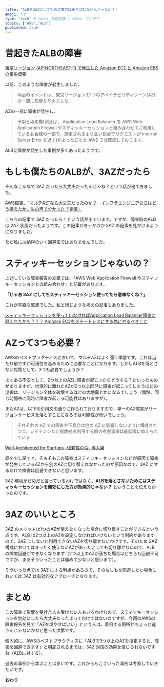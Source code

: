 ```yaml
---
title: "ALBを3AZにしてもあの障害は乗り切れないんじゃない？"
emoji: "🤔"
type: "tech" # tech: 技術記事 / idea: アイデア
topics: ["AWS","ALB"]
published: true
---
```


# 昔起きたALBの障害

[東京リージョン (AP-NORTHEAST-1) で発生した Amazon EC2 と Amazon EBS の事象概要](https://aws.amazon.com/jp/message/56489/)

以前、このような障害が発生しました。

> 今回のイベントは、東京リージョンの1つのアベイラビリティゾーン(AZ)の一部に影響を与えました。

AZの一部に障害が発生し、

> 予期せぬ影響(例えば、 Application Load Balancer を AWS Web Application Firewall やスティッキーセッションと組み合わせてご利用しているお客様の一部で、想定されるより高い割合でリクエストが Internal Server Error を返す)があったことを AWS では確認しております。

ALBに障害が発生した事例が多くあったようです。

# もしも僕たちのALBが、3AZだったら

そんなこんなで 3AZ だったら大丈夫だったんじゃね？という話が出てきました。

[AWS障害、“マルチAZ”なら大丈夫だったのか？　インフラエンジニアたちはどう捉えたか、生の声で分かった「実情」](https://www.itmedia.co.jp/news/articles/1908/28/news127.html)

こちらの記事で 3AZ だったら！という話が出ています。ですが、障害時のALBは 2AZ 状態だったようです。この記事がきっかけか 3AZ の記事を見かけるようになりました。

ただ私には納得のいく回避策ではありませんでした。

# スティッキーセッションじゃないの？

上述している障害報告の文章では、「AWS Web Application Firewall やスティッキーセッションとの組み合わせ」と記載があります。

**「じゃあ 3AZ にしてもスティッキーセッション使ってたら意味なくね？」**

これが率直な感想でした。私と同じような考えの記事もありました。

[スティッキーセッションを使っていなければApplication Load Balancer障害に耐えれたかも？？？ Amazon EC2をステートレスにする為にやるべきこと](https://dev.classmethod.jp/articles/stateless_ec2/#toc-2)

# AZって3つも必要？

AWSのベストプラクティスにおいて、マルチAZはよく聞く単語です。これは当たり前ですが可用性を高めるために必要なことになります。しかしALBを落とさない対策として、3つも必要でしょうか？

よくある不安として、2つ以上のAZに障害が起こったらどうする？といったものがありますが、地理的に離れたAZが2つ以上同時に障害が起こってしまうほどの災害は、リージョン全体を破壊するほどの大地震とかになるでしょう（偶然、同じ時間帯に同時に障害が起こる可能性はありますが）。

またAZは、以下の引用文の通りに作られておりますので、単一のAZ障害がリージョンサービスを落とすことになるのは可能性が低いでしょう。

> それぞれの AZ での障害や不具合は他の AZ に影響しないように構成されつつ、レイテンシなど複数拠点利用する際の考慮事項は最低限に抑えられている

[Well-Architected for Startups -信頼性の柱- 導入編](https://aws.amazon.com/jp/blogs/startup/techblog-well-architected-reliability-1/)

話を少し戻すと、そもそもこの障害はスティッキーセッションなどが原因で障害が発生しているAZから別のAZに切り替えれなかったのが原因なので、3AZ にするだけで障害は回避できないと思います。

3AZ 環境がだめだと言っているわけではなく、**ALBを落とさないためにはスティッキーセッションを無効にした方が効果的じゃない？** ということを伝えたかったのです。

# 3AZ のいいところ

3AZ のメリットは1つのAZが使えなくなった場合に切り離すことができるという点です。ALB は2つ以上のAZを設定しなければいけないという制約がありますので、3AZ にしないと利用できないAZを切り離せないわけです。そのため 2AZ 構成においてはまったく使えないAZがあったとしても切り離せないので、ALBの障害回避ができなくなります（2つ以上のAZが落ちた場合はどちらも回避不可ですが、まあそういったことは極めて少ないと思います）。

そういった点では 3AZ にする利点があるので、そのもしもを回避したい場合においては 3AZ は有効的なアプローチとなります。

# まとめ

この障害で影響を受けた人も受けない人もいるわけなので、スティッキーセッションを無効にしたら大丈夫だったよってわけではないのですが、今回のAWSの障害報告を見て「AZを増やせばいい」という人は、着目する箇所がちょっと違うんじゃないかなと思った次第です。

個人的に、AWSのベストプラクティスに「ALBで3つ以上のAZを指定すると、障害を回避できます」と明記されるまでは、3AZ 対策の効果を信じられないですね（ALBに対する）。

過去の事例から学ぶことは多いです。これからもこういった事例は考察していきたいです。

**おわり**